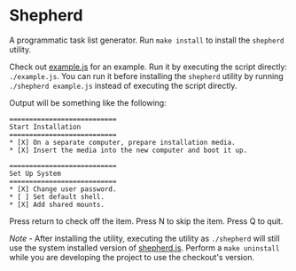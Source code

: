 # Shepherd

A programmatic task list generator.
Run `make install` to install the `shepherd` utility.

Check out [example.js](example.js) for an example.
Run it by executing the script directly: `./example.js`.
You can run it before installing the `shepherd` utility by running `./shepherd example.js` instead of executing the script directly.

Output will be something like the following:

```
===========================
Start Installation
===========================
* [X] On a separate computer, prepare installation media.
* [X] Insert the media into the new computer and boot it up.

===========================
Set Up System
===========================
* [X] Change user password.
* [ ] Set default shell.
* [X] Add shared mounts.
```

Press return to check off the item. Press N to skip the item. Press Q to quit.

*Note* - After installing the utility, executing the utility as `./shepherd` will still use the system installed version of [shepherd.js](shepherd.js).
Perform a `make uninstall` while you are developing the project to use the checkout's version.
